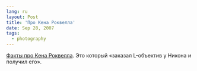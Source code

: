 ```yaml
---
lang: ru
layout: Post
title: 'Про Кена Роквелла'
date: Sep 28, 2007
tags:
  - photography
---
```


[Факты про Кена Роквелла](http://czz.livejournal.com/7143.html). Это который «заказал L-объектив у Никона и получил его».
